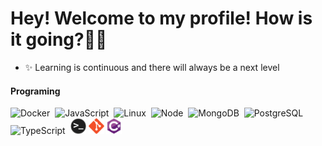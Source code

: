 # Hey! Welcome to my profile! How is it going?👋😎

- ✨ Learning is continuous and there will always be a next level

#### Programing 

![Docker](https://img.shields.io/badge/-Docker-099cec?style=flat&logoColor=fff&logo=docker)&nbsp;
![JavaScript](https://img.shields.io/badge/-JavaScript-FEAE32?style=flat&logoColor=fff&logo=javascript)&nbsp;
![Linux](https://img.shields.io/badge/-Linux-f2930d?style=flat&logoColor=fff&logo=linux)&nbsp;
![Node](https://img.shields.io/badge/-Node.js-5B9856?style=flat&logoColor=fff&logo=node.js)&nbsp;
![MongoDB](https://img.shields.io/badge/-MongoDB-13aa52?style=flat&logoColor=fff&logo=mongodb)&nbsp;
![PostgreSQL](https://img.shields.io/badge/-PostgreSQL-336791?style=flat&logoColor=fff&logo=postgresql)&nbsp;
![TypeScript](https://img.shields.io/badge/-TypeScript-007ACC?style=flat&logoColor=fff&logo=typescript)&nbsp;
<img height="25" src="https://raw.githubusercontent.com/github/explore/80688e429a7d4ef2fca1e82350fe8e3517d3494d/topics/terminal/terminal.png" alt="Terminal">
<img height="25" src="https://raw.githubusercontent.com/devicons/devicon/master/icons/git/git-original.svg" alt="GIT">
<img height="25" src="https://raw.githubusercontent.com/devicons/devicon/master/icons/csharp/csharp-original.svg" alt="C#" /></code>


